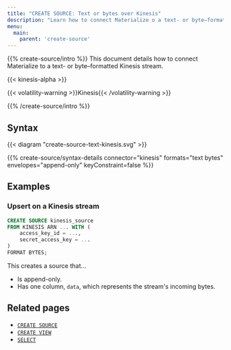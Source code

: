 ```yaml
---
title: "CREATE SOURCE: Text or bytes over Kinesis"
description: "Learn how to connect Materialize o a text- or byte–formatted Kinesis stream"
menu:
  main:
    parent: 'create-source'
---
```


{{% create-source/intro %}}
This document details how to connect Materialize to a text- or byte–formatted
Kinesis stream.

{{< kinesis-alpha >}}

{{< volatility-warning >}}Kinesis{{< /volatility-warning >}}

{{% /create-source/intro %}}

## Syntax

{{< diagram "create-source-text-kinesis.svg" >}}

{{% create-source/syntax-details connector="kinesis" formats="text bytes" envelopes="append-only" keyConstraint=false %}}

## Examples

### Upsert on a Kinesis stream

```sql
CREATE SOURCE kinesis_source
FROM KINESIS ARN ... WITH (
    access_key_id = ...,
    secret_access_key = ...
)
FORMAT BYTES;
```

This creates a source that...

- Is append-only.
- Has one column, `data`, which represents the stream's incoming bytes.

## Related pages

- [`CREATE SOURCE`](../)
- [`CREATE VIEW`](../../create-view)
- [`SELECT`](../../select)

